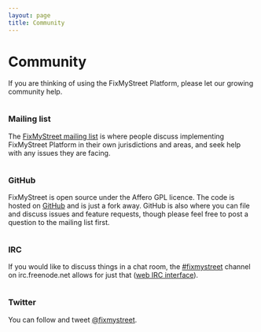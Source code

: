 ```yaml
---
layout: page
title: Community
---
```


# Community

<p class="lead">If you are thinking of using the FixMyStreet Platform, please
let our growing community help.</p>

<div class="contact-options">
<div class="column">
<h3>Mailing list</h3>

<p>The <a href="https://groups.google.com/a/mysociety.org/forum/#!forum/fixmystreet">FixMyStreet
mailing list</a> is where people discuss implementing FixMyStreet Platform in
their own jurisdictions and areas, and seek help with any issues they are
facing.</p>

</div>
<div class="column">
<h3>GitHub</h3>

<p>FixMyStreet is open source under the Affero GPL licence. The code is hosted
on <a href="https://github.com/mysociety/fixmystreet">GitHub</a> and is just a
fork away. GitHub is also where you can file and discuss issues and feature
requests, though please feel free to post a question to the mailing list
first.</p>

</div>
</div>

<div class="contact-options">
<div class="column">
<h3>IRC</h3>

<p>If you would like to discuss things in a chat room, the <a
href="irc://irc.freenode.net/fixmystreet">#fixmystreet</a> channel on
irc.freenode.net allows for just that (<a
href="irc/">web IRC interface</a>).</p>

</div>
<div class="column">
<h3>Twitter</h3>

<p>You can follow and tweet <a href="https://twitter.com/fixmystreet">@fixmystreet</a>.</p>
</div>
</div>
